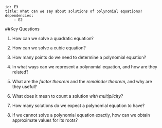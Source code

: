 ````
id: E3
title: What can we say about solutions of polynomial equations?
dependencies: 
    - E2
````
##Key Questions

1. How can we solve a quadratic equation?

1. How can we solve a cubic equation?

1. How many points do we need to determine a polynomial equation?

1. In what ways can we represent a polynomial equation, and how are they related?

1. What are the _factor theorem_ and the _remainder theorem_, and why are they useful?

1. What does it mean to count a solution _with multiplicity_?

1. How many solutions do we expect a polynomial equation to have?

1. If we cannot solve a polynomial equation exactly, how can we obtain approximate values for its roots?
        